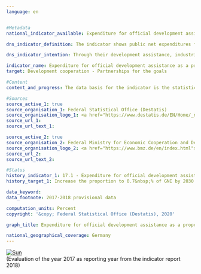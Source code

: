 ```yaml
---                   
language: en                   


#Metadata                   
national_indicator_available: Expenditure for official development assistance as a proportion of gross national income                   

dns_indicator_definition: The indicator shows public net expenditures for development assistance (Official Development Assistance or ODA) as a percentage of gross national income (GNI).<sub> Text from the Indicator Report 2018</sub>                   

dns_indicator_intention: Through their development assistance, industrialised nations contribute to reducing poverty worldwide, securing peace, alleviating humanitarian crises, achieving democracy, shaping globalisation equitably and protecting the environment. In order to live up to this responsibility, the Federal Government aims to achieve the target originally set for 2015 to increase public development expenditure as a proportion of gross national income to 0.7&nbsp;% by 2030.<sub> Text from the Indicator Report 2018</sub>                   

indicator_name: Expenditure for official development assistance as a proportion of gross national income                   
target: Development cooperation - Partnerships for the goals                   

#Content                    
content_and_progress: The data basis for the indicator is the statistics on the flows of German development assistance, which is compiled by the Federal Statistical Office on behalf of the Federal Ministry for Economic Cooperation and Development.<br><br>The eligibility of a flow as ODA is defined by the relevant guidelines issued by the Development Assistance Committee (DAC) of the Organisation for Economic Cooperation and Development (OECD). ODA mainly includes expenditure for financial and technical cooperation with developing and emerging countries, humanitarian aid as well as contributions for development assistance to multilateral institutions such as the United Nations, the European Union (EU), the World Bank or regional development banks. Furthermore, expenditure for specific peace missions, debt cancellation as well as costs of specific development assistance provided in the donor country, such as the tuition costs of university students from developing and emerging countries or expenditure for development-related research, can also be counted as ODA. In 2015, the calculation basis of the German ODA was adjusted to take greater account of the costs of housing, care and education of refugees within the donor country.<br><br>An expert group of the DAC has submitted proposals for harmonising and improving the comparability of the methods used to determine ODA eligible expenditure for refugees within the country. These proposals can be implemented by Member States as of reference year 2017 and have to be implemented as of reference year 2019 at the latest. The OECD, or the DAC, also define the list of ODA eligible developing and emerging countries. This includes the least developed countries (LDCs) on the one hand and other countries with low and medium GNI per capita on the other. Members of the G7 and Russia, the EU as well as EU accession candidates with a fixed accession date are excluded. The list is updated every three years. Changes in the indicator can also result from the fact that individual or several countries are added to or removed from the list.<br><br>In 2017, official development expenditure as a percentage of German GNI was 0.66&nbsp;% according to provisional figures. Net ODA flows in 2017 were around 21.9 billion euros (provisional value), which was a decrease of 2.1&nbsp;% year on year (22.4 billion euros). It should be noted that Germany saw a large influx of immigrants from conflict regions in 2015 and 2016. Benefits for the provision of basic services in Germany to asylum seekers from developing countries can be reported as ODA. This is one of the main reasons for the sharp increase of the figures recorded for 2015 and 2016 compared to 2014. In 2017, a slight reduction can be observed with decreasing immigration. Excluding the costs of refugees, the ODA quota remained almost constant from 2016 to 2017.<br><br>In an international comparison, Germany was the second largest donor of ODA funds in absolute terms in 2017 (provisional results) after the USA and ahead of the UK. With reference to GNI, the rate of 0.66&nbsp;% achieved by Germany in 2017 is above the average value of the EU members of the OECD Development Assistance Committee (0.59&nbsp;%). In relative terms, Germany ranks 6th out of the 29 DAC member countries. The international goal of 0.7&nbsp;% was achieved in 2017 by Sweden, Luxembourg, Norway, Denmark and the UK.<br><br>In addition to official development assistance, private organisations such as churches, foundations and associations also make contributions. This private development assistance, which does not qualify as ODA, amounted to 1.3 billion euros in 2017, equating to a share of 0.04&nbsp;% of gross national income. Private direct investment in developing and emerging countries totalled 10.9 billion euros in 2017 (before revision).<sub> Text from the Indicator Report 2018</sub>                   

#Sources
source_active_1: true                           
source_organisation_1: Federal Statistical Office (Destatis)                           
source_organisation_logo_1: <a href="https://www.destatis.de/EN/Home/_node.html"><img src="https://g205sdgs.github.io/sdg-indicators/public/LogosEn/destatis.png" alt="Logo Federal Statistical Office (Destatis)" title="Click here to visit the homepage of the organization" /></a>                           
source_url_1:                            
source_url_text_1:                            

source_active_2: true                           
source_organisation_2: Federal Ministry for Economic Cooperation and Development (BMZ)                           
source_organisation_logo_2: <a href="https://www.bmz.de/en/index.html"><img src="https://g205sdgs.github.io/sdg-indicators/public/LogosEn/bmz.png" alt="Logo Federal Ministry for Economic Cooperation and Development (BMZ)" title="Click here to visit the homepage of the organization" /></a>                           
source_url_2:                            
source_url_text_2:                            

#Status                   
history_indicator_1: 17.1 - Expenditure for official development assistance as a proportion of gross national income                   
history_target_1: Increase the proportion to 0.7&nbsp;% of GNI by 2030

data_keyword:                    
data_footnote: 2017-2018 provisional data                   

computation_units: Percent                   
copyright: '&copy; Federal Statistical Office (Destatis), 2020'                   

graph_title: Expenditure for official development assistance as a proportion of gross national income                   

national_geographical_coverage: Germany                   
---
```

<div>                           
  <div class="my-header">                           
    <a href="https://sustainabledevelopment-deutschland.github.io/en/status/"><img src="https://g205sdgs.github.io/sdg-indicators/public/Wettersymbole/Sonne.png" title="If the trend continues, the target value will be met or the difference between the target value and the current value will be less than 5&nbsp;%" alt="Sun" />                           
    </a>                           
  </div>
  <div class="my-header-note">
    <span>(Evaluation of the year 2017 as reporting year from the indicator report 2018)</span>
  </div>                           
</div>